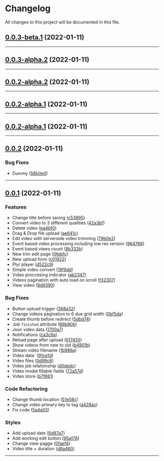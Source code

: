 <!--- BEGIN HEADER -->
# Changelog

All changes to this project will be documented in this file.
<!--- END HEADER -->

## [0.0.3-beta.1](https://github.com/ChrisToxz/FreeStream/compare/v0.0.3-alpha.2...v0.0.3-beta.1) (2022-01-11)

---

## [0.0.3-alpha.2](https://github.com/ChrisToxz/FreeStream/compare/v0.0.2-alpha.2...v0.0.3-alpha.2) (2022-01-11)

---

## [0.0.2-alpha.2](https://github.com/ChrisToxz/FreeStream/compare/v0.0.2-alpha.1...v0.0.2-alpha.2) (2022-01-11)

---

## [0.0.2-alpha.1](https://github.com/ChrisToxz/FreeStream/compare/v0.0.2...v0.0.2-alpha.1) (2022-01-11)

---

## [0.0.2-alpha.1](https://github.com/ChrisToxz/FreeStream/compare/v0.0.2...v0.0.2-alpha.1) (2022-01-11)

---

## [0.0.2](https://github.com/ChrisToxz/FreeStream/compare/v0.0.1...v0.0.2) (2022-01-11)
### Bug Fixes

* Dummy ([58b0e0](https://github.com/ChrisToxz/FreeStream/commit/58b0e017c1f6e2a69820f6780e4a5235b977d5f7))


---

## [0.0.1](https://github.com/ChrisToxz/FreeStream/compare/96eb676bd1480e9d80af786e187301f374f210c8...v0.0.1) (2022-01-11)
### Features

* Change title before saving ([c53895](https://github.com/ChrisToxz/FreeStream/commit/c53895e85f074ce48f5c81ab948dbb34f58c6cc9))
* Convert video to 3 different qualities ([42a3bf](https://github.com/ChrisToxz/FreeStream/commit/42a3bff159593b68b444c84b4b55178f46011743))
* Delete video ([ea4bf0](https://github.com/ChrisToxz/FreeStream/commit/ea4bf07bb34f18101c9ab6502766b53467cdb172))
* Drag & Drop file upload ([ae641c](https://github.com/ChrisToxz/FreeStream/commit/ae641c9db1d95ba7def821e5fe5131324ac371e9))
* Edit video with serverside video trimming ([79b0e2](https://github.com/ChrisToxz/FreeStream/commit/79b0e2bcaf2c002811dca210b9bccf966eacba5d))
* Event based video processing including low res version ([964766](https://github.com/ChrisToxz/FreeStream/commit/9647665e2ca16a6316d9f760d83104e5aaa379fe))
* Event based views count ([8b332b](https://github.com/ChrisToxz/FreeStream/commit/8b332b82bd7faf0e616aa4c913d48b7115c38feb))
* New trim edit page ([0febfc](https://github.com/ChrisToxz/FreeStream/commit/0febfc22d573b0130dd5150e4f5646581fcfdc4d))
* New upload form ([c01922](https://github.com/ChrisToxz/FreeStream/commit/c019228b7b9ca152d44b40c63c03b821a6b39218))
* Plyr player ([d522c9](https://github.com/ChrisToxz/FreeStream/commit/d522c99625817de2d6337421e329211a759724fe))
* Simple video convert ([19f9dd](https://github.com/ChrisToxz/FreeStream/commit/19f9dd06578a0104a592d7ef17c371901877dbaf))
* Video proccesing indicator ([ab2347](https://github.com/ChrisToxz/FreeStream/commit/ab2347a836e1f1e1d277df23f0eefe1dc7e4b815))
* Videos pagination with auto load on scroll ([f32307](https://github.com/ChrisToxz/FreeStream/commit/f32307625f41dee8458814638d07601f38b0f4ff))
* View video ([8d9390](https://github.com/ChrisToxz/FreeStream/commit/8d9390fe533299ef84d08544056ea59375d0a13e))

### Bug Fixes

* Button upload trigger ([368a32](https://github.com/ChrisToxz/FreeStream/commit/368a32acde41d8352a1df74bf39c369fa912195c))
* Change videos pagination to 6 due grid width ([0bf5da](https://github.com/ChrisToxz/FreeStream/commit/0bf5da45cbf39e66f8099555d8e2ed21a4515e41))
* Create thumb before redirect ([5dbd74](https://github.com/ChrisToxz/FreeStream/commit/5dbd7438d04ec75cdfdc327ea3a987c90bda1cbd))
* Job `finished` attribute ([68b80b](https://github.com/ChrisToxz/FreeStream/commit/68b80bf7cbfaaa77e1cf0008ab3052fba6125f47))
* Json video data ([1700a7](https://github.com/ChrisToxz/FreeStream/commit/1700a72181feadd764a9aee318ab24854ccfc30a))
* Notifications ([ca3c6a](https://github.com/ChrisToxz/FreeStream/commit/ca3c6a02fed5a89003f5ebbc5b054fd434fe0fcf))
* Reload page after upload ([017455](https://github.com/ChrisToxz/FreeStream/commit/01745568a2e74987f924ad8b580665e74a817c7e))
* Show videos from new to old ([b4901b](https://github.com/ChrisToxz/FreeStream/commit/b4901b854824172146cd8ad0456a9f1da239c538))
* Stream video filename ([1b986a](https://github.com/ChrisToxz/FreeStream/commit/1b986af208e30f3a090721d8dfba6f570d0f205f))
* Video data` ([91ce1d](https://github.com/ChrisToxz/FreeStream/commit/91ce1d08568b61c7441d005fb84dc920048cf9aa))
* Video files ([0d99c6](https://github.com/ChrisToxz/FreeStream/commit/0d99c6c7c48887be61ecfa4434df070fa0631c9c))
* Video job relationship ([d0dedc](https://github.com/ChrisToxz/FreeStream/commit/d0dedcef913f65dfbb647e80b0718a7e3362207e))
* Video model fillable fields ([72a57d](https://github.com/ChrisToxz/FreeStream/commit/72a57d8bd268c0c2c008c19541cad0520a2a0b3d))
* Video store ([b7f861](https://github.com/ChrisToxz/FreeStream/commit/b7f861f67b2f42c15709123d7e3b35f4551c8e5b))

### Code Refactoring

* Change thumb location ([51e08c](https://github.com/ChrisToxz/FreeStream/commit/51e08c4cbcd0c4d514918b8f56c623aa3c76e154))
* Change video primary key to tag ([a428ac](https://github.com/ChrisToxz/FreeStream/commit/a428ac4e57c1d1c474ce83b1fb9a37dae8354ca7))
* Fix code ([5a4a03](https://github.com/ChrisToxz/FreeStream/commit/5a4a03b5b2e53969def8141a5e9b2e3b6bb003b4))

### Styles

* Add upload date ([6d87a7](https://github.com/ChrisToxz/FreeStream/commit/6d87a70879a5e1d6d6fa5d6d7d3994ec5485f417))
* Add working edit button ([95a176](https://github.com/ChrisToxz/FreeStream/commit/95a176079ab4fba3102bd039593177f058d249ab))
* Change view pagge ([0faef4](https://github.com/ChrisToxz/FreeStream/commit/0faef42160121b347e85290cc57325b85519ff1e))
* Video title + duration ([d8a460](https://github.com/ChrisToxz/FreeStream/commit/d8a460f82b2d6ee490f64b9ae4402a316ef141f7))


---

